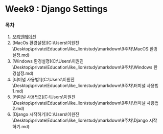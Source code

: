 <h1>Week9 : Django Settings</h1>

<h3>목차</h3>



1. [오리엔테이션](C:\Users\이원진\Desktop\private\Education\like_lion\study\markdown\9주차\오리엔테이션.md)
2. [MacOs 환경설정](C:\Users\이원진\Desktop\private\Education\like_lion\study\markdown\9주차\MacOS 환경설정.md)
3. [Windows 환경설정](C:\Users\이원진\Desktop\private\Education\like_lion\study\markdown\9주차\Windows 환경설정.md)
4. [터미널 사용법1](C:\Users\이원진\Desktop\private\Education\like_lion\study\markdown\9주차\터미널 사용법1.md)
5. [터미널 사용법2](C:\Users\이원진\Desktop\private\Education\like_lion\study\markdown\9주차\터미널 사용법2.md)
6. [Django 시작하기](C:\Users\이원진\Desktop\private\Education\like_lion\study\markdown\9주차\Django 시작하기.md)